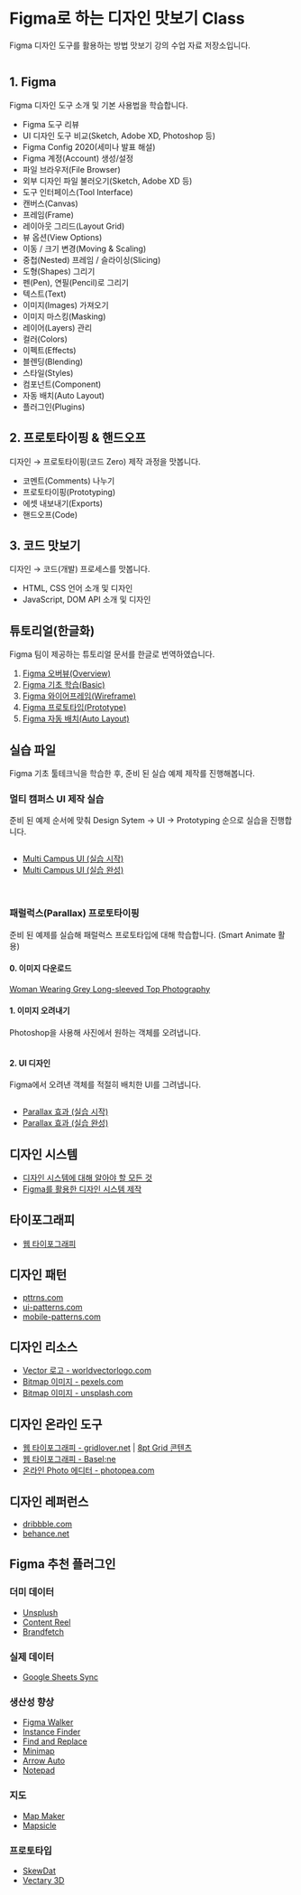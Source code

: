 # Figma로 하는 디자인 맛보기 Class

Figma 디자인 도구를 활용하는 방법 맛보기 강의 수업 자료 저장소입니다.

<img src="./_/figma-course.png" alt/>

## 1. Figma

Figma 디자인 도구 소개 및 기본 사용법을 학습합니다.

- Figma 도구 리뷰
- UI 디자인 도구 비교(Sketch, Adobe XD, Photoshop 등)
- Figma Config 2020(세미나 발표 해설)
- Figma 계정(Account) 생성/설정
- 파일 브라우저(File Browser)
- 외부 디자인 파일 불러오기(Sketch, Adobe XD 등)
- 도구 인터페이스(Tool Interface)
- 캔버스(Canvas)
- 프레임(Frame)
- 레이아웃 그리드(Layout Grid)
- 뷰 옵션(View Options)
- 이동 / 크기 변경(Moving & Scaling)
- 중첩(Nested) 프레임 / 슬라이싱(Slicing)
- 도형(Shapes) 그리기
- 펜(Pen), 연필(Pencil)로 그리기
- 텍스트(Text)
- 이미지(Images) 가져오기
- 이미지 마스킹(Masking)
- 레이어(Layers) 관리
- 컬러(Colors)
- 이펙트(Effects)
- 블렌딩(Blending)
- 스타일(Styles)
- 컴포넌트(Component)
- 자동 배치(Auto Layout)
- 플러그인(Plugins)

## 2. 프로토타이핑 & 핸드오프

디자인 → 프로토타이핑(코드 Zero) 제작 과정을 맛봅니다.

- 코멘트(Comments) 나누기
- 프로토타이핑(Prototyping)
- 에셋 내보내기(Exports)
- 핸드오프(Code)

## 3. 코드 맛보기

디자인 → 코드(개발) 프로세스를 맛봅니다.

- HTML, CSS 언어 소개 및 디자인
- JavaScript, DOM API 소개 및 디자인

## 튜토리얼(한글화)

Figma 팀이 제공하는 튜토리얼 문서를 한글로 번역하였습니다.

1. [Figma 오버뷰(Overview)](https://www.figma.com/file/Ed5sC3qorDVWgiCt64qZEM/01-Figma-%EC%98%A4%EB%B2%84%EB%B7%B0-Overview)
1. [Figma 기초 학습(Basic)](https://www.figma.com/file/crVSINy2eVZ4x7kvzXd6rb/02-Figma-%EA%B8%B0%EC%B4%88-%ED%95%99%EC%8A%B5-Basic)
1. [Figma 와이어프레임(Wireframe)](https://www.figma.com/file/RUrkutbkXO5zpsY0oqKYXE/03-Figma-%EC%99%80%EC%9D%B4%EC%96%B4%ED%94%84%EB%A0%88%EC%9E%84-Wireframe)
1. [Figma 프로토타입(Prototype)](https://www.figma.com/file/us6xovlKt0GLd6ZBbiuF9Y/04-Figma-%ED%94%84%EB%A1%9C%ED%86%A0%ED%83%80%EC%9E%85-Prototype)
1. [Figma 자동 배치(Auto Layout)](https://www.figma.com/file/4uQA39FDevPRDQo2cdt2cG/05-Figma-%EC%9E%90%EB%8F%99-%EB%B0%B0%EC%B9%98-Auto-Layout)

## 실습 파일

Figma 기초 툴테크닉을 학습한 후, 준비 된 실습 예제 제작를 진행해봅니다.

### 멀티 캠퍼스 UI 제작 실습

준비 된 예제 순서에 맞춰 Design Sytem → UI → Prototyping 순으로 실습을 진행합니다.

<img src="./_/multicampus.png" alt>

- [Multi Campus UI (실습 시작)](https://www.figma.com/file/oeC5IV5WsuUxkJ5Qh56nbd/Multi-Campus-UI-%EC%8B%A4%EC%8A%B5%EC%8B%9C%EC%9E%91)
- [Multi Campus UI (실습 완성)](https://www.figma.com/file/SGmYm8IfdRXpASo3vp4r3L/Multi-Campus-UI-%EC%8B%A4%EC%8A%B5%EC%99%84%EC%84%B1)

<br>


### 패럴럭스(Parallax) 프로토타이핑

준비 된 예제를 실습해 패럴럭스 프로토타입에 대해 학습합니다. (Smart Animate 활용)

#### 0. 이미지 다운로드

[Woman Wearing Grey Long-sleeved Top Photography](https://www.pexels.com/photo/woman-wearing-grey-long-sleeved-top-photography-1122868/)

#### 1. 이미지 오려내기 

Photoshop을 사용해 사진에서 원하는 객체를 오려냅니다.

<img src="./_/Parallax-Ps.png" alt>

#### 2. UI 디자인

Figma에서 오려낸 객체를 적절히 배치한 UI를 그려냅니다.

<img src="./_/Parallax-Figma.png" alt>

- [Parallax 효과 (실습 시작)](https://www.figma.com/file/VGB3b1kWp60Y20YaLJ6IEe/Parallax-%ED%9A%A8%EA%B3%BC-%EC%8B%A4%EC%8A%B5-%EC%8B%9C%EC%9E%91)
- [Parallax 효과 (실습 완성)](https://www.figma.com/file/THBQt5XoqDFOhrQ1yYWjZA/Parallax-%ED%9A%A8%EA%B3%BC-%EC%8B%A4%EC%8A%B5-%EC%99%84%EC%84%B1)

## 디자인 시스템

- [디자인 시스템에 대해 알아야 할 모든 것](./DesignSystem/everything-you-need-to-know-about-design-systems.md)
- [Figma를 활용한 디자인 시스템 제작](./DesignSystem/README.md)

## 타이포그래피

- [웹 타이포그래피](./WebTypography/README.md)

## 디자인 패턴 

- [pttrns.com](https://pttrns.com)
- [ui-patterns.com](https://ui-patterns.com/patterns)
- [mobile-patterns.com](https://www.mobile-patterns.com/)

## 디자인 리소스

- [Vector 로고 - worldvectorlogo.com](https://worldvectorlogo.com)
- [Bitmap 이미지 - pexels.com](https://pexels.com)
- [Bitmap 이미지 - unsplash.com](https://unsplash.com)

## 디자인 온라인 도구

- [웹 타이포그래피 - gridlover.net](https://www.gridlover.net/try) | [8pt Grid 콘텐츠](https://gist.github.com/yamoo9/19ed3b70982d2e5be0cee0d79536d553#file-gridlover-markdown-txt)
- [웹 타이포그래피 - Basel;ne](http://b4d455.fr/basel)
- [온라인 Photo 에디터 - photopea.com](https://photopea.com)

## 디자인 레퍼런스

- [dribbble.com](https://dribbble.com)
- [behance.net](https://behance.net)

## Figma 추천 플러그인

<!-- 
  https://note.com/smikami/n/nf5114712aaa5 
  https://note.com/tribako/n/nd14d25dd5743
-->

### 더미 데이터

- [Unsplush](https://www.figma.com/c/plugin/738454987945972471/Unsplash)
- [Content Reel](https://www.figma.com/c/plugin/731627216655469013/Content-Reel)
- [Brandfetch](https://www.figma.com/c/plugin/733590967040604714/Brandfetch)

### 실제 데이터

- [Google Sheets Sync](https://www.figma.com/c/plugin/735770583268406934/Google-Sheets-Sync)

### 생산성 향상

- [Figma Walker](https://www.figma.com/c/plugin/732773762837487095/Figma-Walker)
- [Instance Finder](https://www.figma.com/c/plugin/741895659787979282/Instance-Finder)
- [Find and Replace](https://www.figma.com/c/plugin/735072959812183643/Find-and-Replace)
- [Minimap](https://www.figma.com/c/plugin/772952119002135124/Minimap)
- [Arrow Auto](https://www.figma.com/c/plugin/751007211632768205/Arrow-Auto)
- [Notepad](https://www.figma.com/c/plugin/739527655081183968/Notepad)

### 지도 

- [Map Maker](https://www.figma.com/c/plugin/731312569747199418/Map-Maker)
- [Mapsicle](https://www.figma.com/community/plugin/736458162635847353/Mapsicle)

### 프로토타입

- [SkewDat](https://www.figma.com/c/plugin/741472919529947576/SkewDat)
- [Vectary 3D](https://www.figma.com/c/plugin/769588393361258724/Vectary-3D)